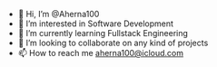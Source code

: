 - 👋 Hi, I’m @Aherna100
- 👀 I’m interested in Software Development
- 🌱 I’m currently learning Fullstack Engineering
- 💞️ I’m looking to collaborate on any kind of projects
- 📫 How to reach me aherna100@icloud.com

<!---
Aherna100/Aherna100 is a ✨ special ✨ repository because its `README.md` (this file) appears on your GitHub profile.
You can click the Preview link to take a look at your changes.
--->
